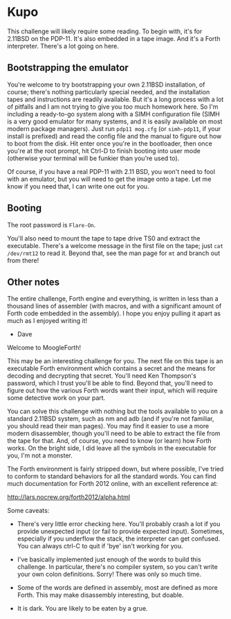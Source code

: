 Kupo
====

This challenge will likely require some reading.  To begin with, it's for
2.11BSD on the PDP-11.  It's also embedded in a tape image.  And it's a Forth
interpreter.  There's a lot going on here.

Bootstrapping the emulator
--------------------------
You're welcome to try bootstrapping your own 2.11BSD installation, of course;
there's nothing particularly special needed, and the installation tapes and
instructions are readily available. But it's a long process with a lot of
pitfalls and I am not trying to give you _too_ much homework here.  So I'm
including a ready-to-go system along with a SIMH configuration file (SIMH is
a very good emulator for many systems, and it is easily available on most modern
package managers).  Just run `pdp11 mog.cfg` (or `simh-pdp11`, if your install
is prefixed) and read the config file and the manual to figure out how to boot
from the disk.  Hit enter once you're in the bootloader, then once you're at
the root prompt, hit Ctrl-D to finish booting into user mode (otherwise your
terminal will be funkier than you're used to).

Of course, if you have a real PDP-11 with 2.11 BSD, you won't need to fool with
an emulator, but you will need to get the image onto a tape.  Let me know if you
need that, I can write one out for you.

Booting
-------

The root password is `Flare-On`.

You'll also need to mount the tape to tape drive TS0 and extract the executable.
There's a welcome message in the first file on the tape; just `cat /dev/rmt12`
to read it.  Beyond that, see the man page for `mt` and branch out from there!

Other notes
-----------

The entire challenge, Forth engine and everything, is written in less than a
thousand lines of assembler (with macros, and with a significant amount of
Forth code embedded in the assembly).  I hope you enjoy pulling it apart as much
as I enjoyed writing it!

- Dave

Welcome to MoogleForth!

This may be an interesting challenge for you.  The next file on this tape is an
executable Forth environment which contains a secret and the means for decoding
and decrypting that secret.  You'll need Ken Thompson's password, which I trust
you'll be able to find.  Beyond that, you'll need to figure out how the various
Forth words want their input, which will require some detective work on your
part.

You can solve this challenge with nothing but the tools available to you on a
standard 2.11BSD system, such as nm and adb (and if you're not familiar, you
should read their man pages).  You may find it easier to use a more modern
disassembler, though you'll need to be able to extract the file from the tape
for that.  And, of course, you need to know (or learn) how Forth works.  On the
bright side, I did leave all the symbols in the executable for you, I'm not a
monster.

The Forth environment is fairly stripped down, but where possible, I've tried
to conform to standard behaviors for all the standard words.  You can find much
documentation for Forth 2012 online, with an excellent reference at:

http://lars.nocrew.org/forth2012/alpha.html

Some caveats:

- There's very little error checking here.  You'll probably crash a lot if you
  provide unexpected input (or fail to provide expected input).  Sometimes,
  especially if you underflow the stack, the interpreter can get confused.
  You can always ctrl-C to quit if 'bye' isn't working for you.

- I've basically implemented just enough of the words to build this challenge.
  In particular, there's no compiler system, so you can't write your own colon
  definitions.  Sorry!  There was only so much time.

- Some of the words are defined in assembly, most are defined as more Forth.
  This may make disassembly interesting, but doable.

- It is dark.  You are likely to be eaten by a grue.